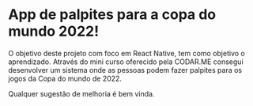 # App de palpites para a copa do mundo 2022!

O objetivo deste projeto com foco em React Native, tem como objetivo o aprendizado. 
Através do mini curso oferecido pela CODAR.ME consegui desenvolver um sistema onde as pessoas podem fazer palpites para os jogos da Copa do mundo de 2022.

Qualquer sugestão de melhoria é bem vinda.
